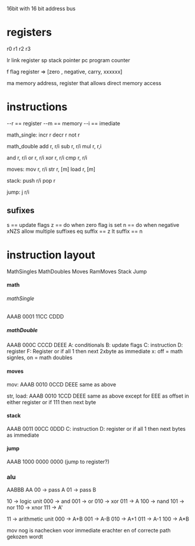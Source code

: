 16bit with 16 bit address bus
# registers
r0
r1
r2
r3

lr  link register
sp  stack pointer
pc  program counter

f  flag register => [zero , negative, carry, xxxxxx]

ma memory address, register that allows direct memory access
# instructions
--r == register
--m == memory
--i == imediate

math_single:
incr r
decr r
not r

math_double
add r, r/i
sub r, r/i
mul r, r,i

and r, r/i
or  r, r/i
xor r, r/i
cmp r, r/i

moves:
mov r, r/i
str r, [m]
load r, [m]

stack:
push r/i
pop  r

jump:
j   r/i



## sufixes
s == update flags
z == do when zero flag is set 
n == do when negative
xNZS
allow multiple suffixes
eq suffix == z
lt suffix == n
# instruction layout
MathSingles
MathDoubles
Moves
RamMoves
Stack
Jump


#### math
###### mathSingle
AAAB 0001 11CC CDDD
##### mathDouble
AAAB 000C CCCD DEEE
A: conditionals
B: update flags
C: instruction
D: register
F: Register or if all 1 then next 2xbyte as immediate
x: off = math signles, on = math doubles

#### moves
mov:
AAAB 0010 0CCD DEEE
same as above

str, load:
AAAB 0010 1CCD DEEE
same as above except for EEE as offset in either register or if 111 then next byte

#### stack
AAAB 0011 00CC 0DDD
C: instruction
D: register or if all 1 then next bytes as immediate

#### jump
AAAB 1000 0000 0000 (jump to register?)

### alu
AABBB
AA
00 -> pass A
01 -> pass B

10 -> logic unit
000 -> and
001 -> or
010 -> xor
011 -> A
100 -> nand
101 -> nor
110 -> xnor
111 -> A'

11 -> arithmetic unit
000 -> A+B
001 -> A-B
010 -> A+1
011 -> A-1
100 -> A\*B

mov nog is nachecken voor immediate erachter en of correcte path gekozen wordt